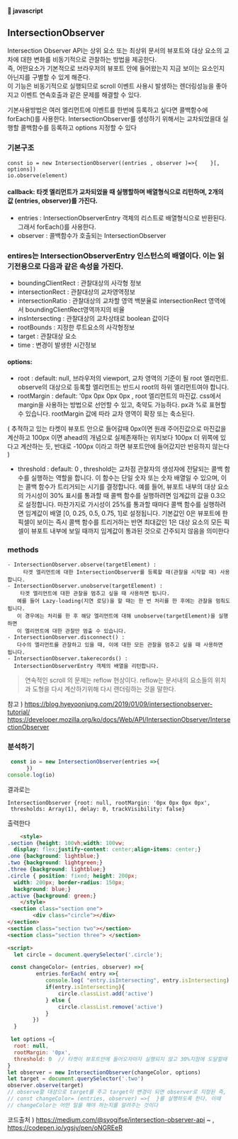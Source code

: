 #### :peach: javascript

## IntersectionObserver    
Intersection Observer API는 상위 요소 또는 최상위 문서의 뷰포트와 대상 요소의 교차에 대한 변화를 비동기적으로 관찰하는 방법을 제공한다.  
즉, 어떤요소가 기본적으로 브라우저의 뷰포트 안에 들어왔는지 지금 보이는 요소인지 아닌지를 구별할 수 있게 해준다.  
이 기능은 비동기적으로 실행되므로 scroll 이벤트 사용시 발생하는 렌더링성능을 좋아지고 이벤트 연속호출과 같은 문제를 해결할 수 있다.   

기본사용방법은 여러 엘리먼트에 이벤트를 한번에 등록하고 싶다면 콜백함수에 forEach()를 사용한다. IntersectionObserver를 생성하기 위해서는 교차되었을대 실행할 콜백함수를 등록하고 options 지정할 수 있다

### 기본구조 
```
const io = new IntersectionObserver((entries , observer )=>{    }[, options])
io.observe(element)
```

#### callback: 타겟 엘리먼트가 교차되었을 때 실행할하며  배열형식으로 리턴하며, 2개의 값 (entries, observer)를 가진다.
  - entries :  IntersectionObserverEntry 객체의 리스트로 배열형식으로 반환된다. 그래서 forEach()를 사용한다.
  - observer : 콜백함수가 호출되는 IntersectionObserver

### entires는 IntersectionObserverEntry 인스턴스의 배열이다. 이는 읽기전용으로 다음과 같은 속성을 가진다.
  - boundingClientRect : 관찰대상의 사각형 정보
  - intersectionRect : 관찰대상의 교차영역정보
  - intersectionRatio : 관찰대상의 교차할 영역 백분율로 intersectionRect 영역에서 boundingClientRect영역까지의 비율
  - insIntersecting : 관찰대상의 교차상태로 boolean 값이다
  - rootBounds : 지정한 루트요소의 사각형정보
  - target : 관찰대상 요소
  - time : 변경이 발생한 시간정보
    
#### options: 
 - root : default: null, 브라우저의 viewport, 교차 영역의 기준이 될 root 엘리먼트. observe의 대상으로 등록할 엘리먼트는 반드시 root의 하위 엘리먼트여야 합니다.
 - rootMargin : default: '0px 0px 0px 0px , root 엘리먼트의 마진값. css에서 margin을 사용하는 방법으로 선언할 수 있고, 축약도 가능하다. px과 %로 표현할 수 있습니다. rootMargin 값에 따라 교차 영역이 확장 또는 축소된다.

  ( 추적하고 있는 타켓이 뷰포트 안으로 들어갈때 0px이면 원래 주어진값으로 마진값을 계산하고 100px 이면 ahead의 개념으로 실제존재하는 위치보다 100px 더 위쪽에 있다고 계산하는 듯, 반대로 -100px 이라고 하면 뷰포트안에 들어갔지만 반응하지 않는다 )


 - threshold : default: 0 , 
    threshold는 교차점 관찰자의 생성자에 전달되는 콜백 함수를 실행하는 역할을 합니다. 이 함수는 단일 숫자 또는 숫자 배열일 수 있으며, 이는 콜백 함수가 트리거되는 시기를 결정합니다. 예를 들어, 뷰포트 내부의 대상 요소의 가시성이 30% 표시를 통과할 때 콜백 함수를 실행하려면 임계값의 값을 0.3으로 설정합니다. 마찬가지로 가시성이 25%를 통과할 때마다 콜백 함수를 실행하려면 임계값이 배열 [0, 0.25, 0.5, 0.75, 1]로 설정됩니다. 기본값인 0은 뷰포트에 한 픽셀이 보이는 즉시 콜백 함수를 트리거하는 반면 최대값인 1은 대상 요소의 모든 픽셀이 뷰포트 내부에 보일 때까지 임계값이 통과된 것으로 간주되지 않음을 의미한다


   
### methods
    - IntersectionObserver.observe(targetElement) : 
         타겟 엘리먼트에 대한 IntersectionObserver를 등록할 때(관찰을 시작할 때) 사용합니다.
    - IntersectionObserver.unobserve(targetElement) :  
        타겟 엘리먼트에 대한 관찰을 멈추고 싶을 때 사용하면 됩니다. 
       예를 들어 Lazy-loading(지연 로딩)을 할 때는 한 번 처리를 한 후에는 관찰을 멈춰도 됩니다. 
       이 경우에는 처리를 한 후 해당 엘리먼트에 대해 unobserve(targetElement)을 실행하면 
       이 엘리먼트에 대한 관찰만 멈출 수 있습니다.
    - IntersectionObserver.disconnect() : 
       다수의 엘리먼트를 관찰하고 있을 때, 이에 대한 모든 관찰을 멈추고 싶을 때 사용하면 됩니다.
    - IntersectionObserver.takerecords() : 
      IntersectionObserverEntry 객체의 배열을 리턴합니다.

> 연속적인 scroll 의 문제는 reflow 현상이다.  reflow는 문서내의 요소들의 위치과 도형을 다시 계산하기위해 다시 랜더링하는 것을 말한다. 


참고 ) https://blog.hyeyoonjung.com/2019/01/09/intersectionobserver-tutorial/
https://developer.mozilla.org/ko/docs/Web/API/IntersectionObserver/IntersectionObserver

### 분석하기
```js
 const io = new IntersectionObserver(entries =>{ 
      })
console.log(io)
```
결과로는 
```
IntersectionObserver {root: null, rootMargin: '0px 0px 0px 0px',
 thresholds: Array(1), delay: 0, trackVisibility: false}
```
출력한다    

```html
    <style>
.section {height: 100vh;width: 100vw;
  display: flex;justify-content: center;align-items: center;}
.one {background: lightblue;}
.two {background: lightgreen;}
.three {background: lightblue;}
.circle { position: fixed; height: 200px;
  width: 200px; border-radius: 150px;
  background: blue;}
.active {background: green;}
    </style>
 <section class="section one"> 
        <div class="circle"></div>
</section>
<section class="section two"></section>
<section class="section three"> </section>

<script>
  let circle = document.querySelector('.circle');

 const changeColor= (entries, observer) =>{
         entries.forEach( entry =>{
            console.log( "entry.isIntersecting", entry.isIntersecting)
            if(entry.isIntersecting){
                circle.classList.add('active')
            } else {
                circle.classList.remove('active')
            }
        })
  }

 let options ={
  root: null,
  rootMargin: '0px',
  threshold: 0  // 타켓이 뷰포트안에 들어오자마자 실행되지 않고 30%지점에 도달할때 변경하고자 한다면 0.3을 입력하면 된다 
}
let observer = new IntersectionObserver(changeColor, options)
let target = document.querySelector('.two')
observer.observe(target)
// observe할 대상으로 target를 주고 target이 변경이 되면 observer로 지정된 즉,
// const changeColor= (entries, observer) =>{  }를 실행하도록 한다. 이때
// changeColor는 어떤 일을 해야 하는지를 알려주는 것이다

```
코드출처 ) https://medium.com/@syogifse/intersection-observer-api ~ ,
https://codepen.io/ygsjv/pen/oNGREeR






